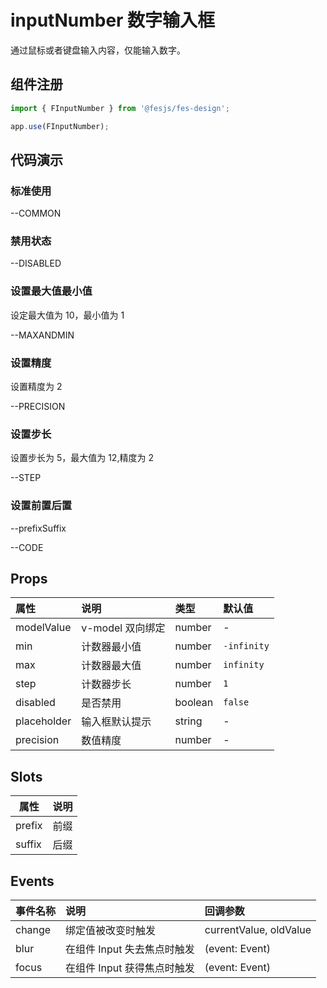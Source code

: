 # inputNumber 数字输入框

通过鼠标或者键盘输入内容，仅能输入数字。

## 组件注册

```js
import { FInputNumber } from '@fesjs/fes-design';

app.use(FInputNumber);
```

## 代码演示

### 标准使用


--COMMON

### 禁用状态


--DISABLED

### 设置最大值最小值

设定最大值为 10，最小值为 1


--MAXANDMIN

### 设置精度

设置精度为 2


--PRECISION

### 设置步长

设置步长为 5，最大值为 12,精度为 2


--STEP

### 设置前置后置


--prefixSuffix

--CODE

## Props

| 属性        | 说明             | 类型    | 默认值      |
| :---------- | :--------------- | :------ | :---------- |
| modelValue  | v-model 双向绑定 | number  | -           |
| min         | 计数器最小值     | number  | `-infinity` |
| max         | 计数器最大值     | number  | `infinity`  |
| step        | 计数器步长       | number  | `1`         |
| disabled    | 是否禁用         | boolean | `false`     |
| placeholder | 输入框默认提示   | string  | -           |
| precision   | 数值精度         | number  | -           |

## Slots

| 属性    | 说明                                |
| ------- | ----------------------------------- |
| prefix  | 前缀    |
| suffix  | 后缀    |

## Events

| 事件名称 | 说明                        | 回调参数               |
| :------- | :-------------------------- | :--------------------- |
| change   | 绑定值被改变时触发          | currentValue, oldValue |
| blur     | 在组件 Input 失去焦点时触发 | (event: Event)         |
| focus    | 在组件 Input 获得焦点时触发 | (event: Event)         |
